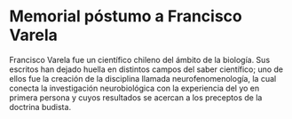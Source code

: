 # Memorial póstumo a Francisco Varela
Francisco Varela fue un científico chileno del ámbito de la biología. Sus escritos han dejado huella en distintos campos del saber científico; uno de ellos fue la creación de la disciplina llamada neurofenomenología, la cual conecta la investigación neurobiológica con la experiencia del yo en primera persona y cuyos resultados se acercan a los preceptos de la doctrina budista.